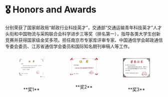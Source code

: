 # 🎖 Honors and Awards
分别荣获了国家邮政局“邮政行业科技英才”，交通部“交通运输青年科技英才”人才头衔和中国物流与采购联合会科学进步三等奖（排名第一），指导各类大学生创新竞赛并获得国家级金奖多项。担任南京市专家库评审专家、中国通信学会邮政通信专委会委员、江苏省通信学会委员和国际知名期刊审稿人等工作。
<div style="display: flex; justify-content: space-around;">  
  <figure style="display: flex; flex-direction: column; align-items: center;">  
    <img src='./images/5.1.png' alt="系统建模与优化示例图" style="width: 20em; height: auto; margin-bottom: 2em;">  
    <figcaption style="font-size: 1em;">**奖1**</figcaption>  
  </figure>  
  <figure style="display: flex; flex-direction: column; align-items: center;">  
    <img src='./images/5.4.png' alt="机器学习示例图" style="width: 20em; height: auto; margin-bottom: 2em;">  
    <figcaption style="font-size: 1em;">**奖2**</figcaption>  
  </figure>  
  <figure style="display: flex; flex-direction: column; align-items: center;">  
    <img src='./images/5.3.png' alt="深度学习示例图" style="width: 20em; height: auto; margin-bottom: 2em;">  
    <figcaption style="font-size: 1em;">**奖3**</figcaption>  
  </figure>  
</div>